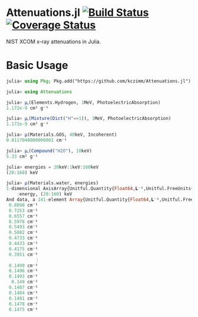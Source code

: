 # Attenuations.jl [![Build Status](https://travis-ci.org/kczimm/Attenuations.jl.svg?branch=master)](https://travis-ci.org/kczimm/Attenuations.jl) [![Coverage Status](https://coveralls.io/repos/github/kczimm/Attenuations.jl/badge.svg?branch=master)](https://coveralls.io/github/kczimm/Attenuations.jl?branch=master)
NIST XCOM x-ray attenuations in Julia.

# Basic Usage
```julia
julia> using Pkg; Pkg.add("https://github.com/kczimm/Attenuations.jl")

julia> using Attenuations

julia> μᵨ(Elements.Hydrogen, 1MeV, PhotoelectricAbsorption)
1.172e-9 cm² g⁻¹

julia> μᵨ(Mixture(Dict("H"=>1)), 1MeV, PhotoelectricAbsorption)
1.172e-9 cm² g⁻¹

julia> μ(Materials.GOS, 40keV, Incoherent)
0.8117040000000001 cm⁻¹

julia> μᵨ(Compound("H2O"), 10keV)
5.33 cm² g⁻¹

julia> energies = 20keV:1keV:160keV
(20:160) keV

julia> μ(Materials.water, energies)
1-dimensional AxisArray{Unitful.Quantity{Float64,𝐋⁻¹,Unitful.FreeUnits{(cm⁻¹,),𝐋⁻¹,nothing}},1,...} with axes:
    :energy, (20:160) keV
And data, a 141-element Array{Unitful.Quantity{Float64,𝐋⁻¹,Unitful.FreeUnits{(cm⁻¹,),𝐋⁻¹,nothing}},1}:
 0.8098 cm⁻¹
 0.7253 cm⁻¹
 0.6557 cm⁻¹
 0.5978 cm⁻¹
 0.5493 cm⁻¹
 0.5082 cm⁻¹
 0.4733 cm⁻¹
 0.4433 cm⁻¹
 0.4175 cm⁻¹
 0.3951 cm⁻¹
           ⋮
 0.1499 cm⁻¹
 0.1496 cm⁻¹
 0.1493 cm⁻¹
  0.149 cm⁻¹
 0.1487 cm⁻¹
 0.1484 cm⁻¹
 0.1481 cm⁻¹
 0.1478 cm⁻¹
 0.1475 cm⁻¹
```
